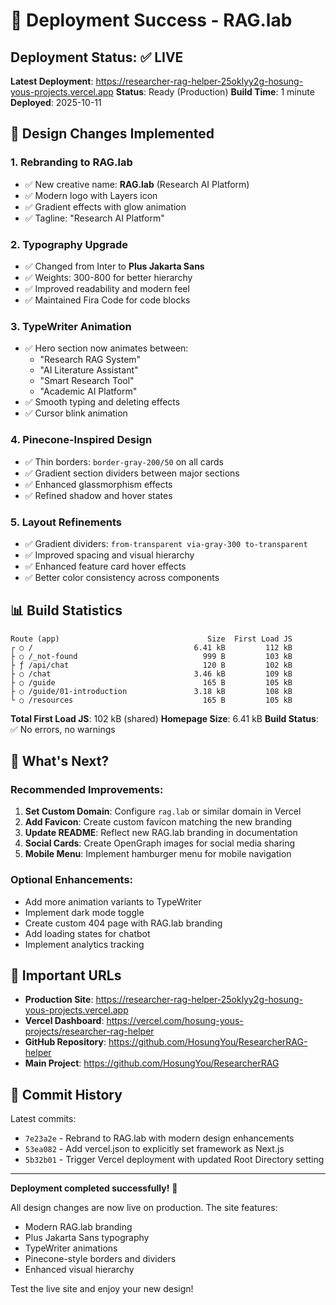 # 🎉 Deployment Success - RAG.lab

## Deployment Status: ✅ LIVE

**Latest Deployment**: https://researcher-rag-helper-25oklyy2g-hosung-yous-projects.vercel.app
**Status**: Ready (Production)
**Build Time**: 1 minute
**Deployed**: 2025-10-11

## 🎨 Design Changes Implemented

### 1. **Rebranding to RAG.lab**
- ✅ New creative name: **RAG.lab** (Research AI Platform)
- ✅ Modern logo with Layers icon
- ✅ Gradient effects with glow animation
- ✅ Tagline: "Research AI Platform"

### 2. **Typography Upgrade**
- ✅ Changed from Inter to **Plus Jakarta Sans**
- ✅ Weights: 300-800 for better hierarchy
- ✅ Improved readability and modern feel
- ✅ Maintained Fira Code for code blocks

### 3. **TypeWriter Animation**
- ✅ Hero section now animates between:
  - "Research RAG System"
  - "AI Literature Assistant"
  - "Smart Research Tool"
  - "Academic AI Platform"
- ✅ Smooth typing and deleting effects
- ✅ Cursor blink animation

### 4. **Pinecone-Inspired Design**
- ✅ Thin borders: `border-gray-200/50` on all cards
- ✅ Gradient section dividers between major sections
- ✅ Enhanced glassmorphism effects
- ✅ Refined shadow and hover states

### 5. **Layout Refinements**
- ✅ Gradient dividers: `from-transparent via-gray-300 to-transparent`
- ✅ Improved spacing and visual hierarchy
- ✅ Enhanced feature card hover effects
- ✅ Better color consistency across components

## 📊 Build Statistics

```
Route (app)                                 Size  First Load JS
┌ ○ /                                    6.41 kB         112 kB
├ ○ /_not-found                            999 B         103 kB
├ ƒ /api/chat                              120 B         102 kB
├ ○ /chat                                3.46 kB         109 kB
├ ○ /guide                                 165 B         105 kB
├ ○ /guide/01-introduction               3.18 kB         108 kB
└ ○ /resources                             165 B         105 kB
```

**Total First Load JS**: 102 kB (shared)
**Homepage Size**: 6.41 kB
**Build Status**: ✅ No errors, no warnings

## 🚀 What's Next?

### Recommended Improvements:
1. **Set Custom Domain**: Configure `rag.lab` or similar domain in Vercel
2. **Add Favicon**: Create custom favicon matching the new branding
3. **Update README**: Reflect new RAG.lab branding in documentation
4. **Social Cards**: Create OpenGraph images for social media sharing
5. **Mobile Menu**: Implement hamburger menu for mobile navigation

### Optional Enhancements:
- Add more animation variants to TypeWriter
- Implement dark mode toggle
- Create custom 404 page with RAG.lab branding
- Add loading states for chatbot
- Implement analytics tracking

## 🔗 Important URLs

- **Production Site**: https://researcher-rag-helper-25oklyy2g-hosung-yous-projects.vercel.app
- **Vercel Dashboard**: https://vercel.com/hosung-yous-projects/researcher-rag-helper
- **GitHub Repository**: https://github.com/HosungYou/ResearcherRAG-helper
- **Main Project**: https://github.com/HosungYou/ResearcherRAG

## 📝 Commit History

Latest commits:
- `7e23a2e` - Rebrand to RAG.lab with modern design enhancements
- `53ea082` - Add vercel.json to explicitly set framework as Next.js
- `5b32b01` - Trigger Vercel deployment with updated Root Directory setting

---

**Deployment completed successfully!** 🎊

All design changes are now live on production. The site features:
- Modern RAG.lab branding
- Plus Jakarta Sans typography
- TypeWriter animations
- Pinecone-style borders and dividers
- Enhanced visual hierarchy

Test the live site and enjoy your new design!
